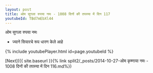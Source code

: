 ```yaml
---
layout: post
title: ओम सुगला रुपया नमः - 1008 दिनों की तपस्या में दिन 117
youtubeId: TBd7mEbXl44
---
```

 
 
 ओम सुगला रुपया नमः  
 
 -  ज्याने सियारचे रूप धारण केले आहे 
 
  
 
  
 
 
 
 
 
 


{% include youtubePlayer.html id=page.youtubeId %}
 
[Next]({{ site.baseurl }}{% link  split2/_posts/2014-10-27-ओम कृष्णाया नमः - 1008 दिनों की तपस्या में दिन 116.md%})
 

